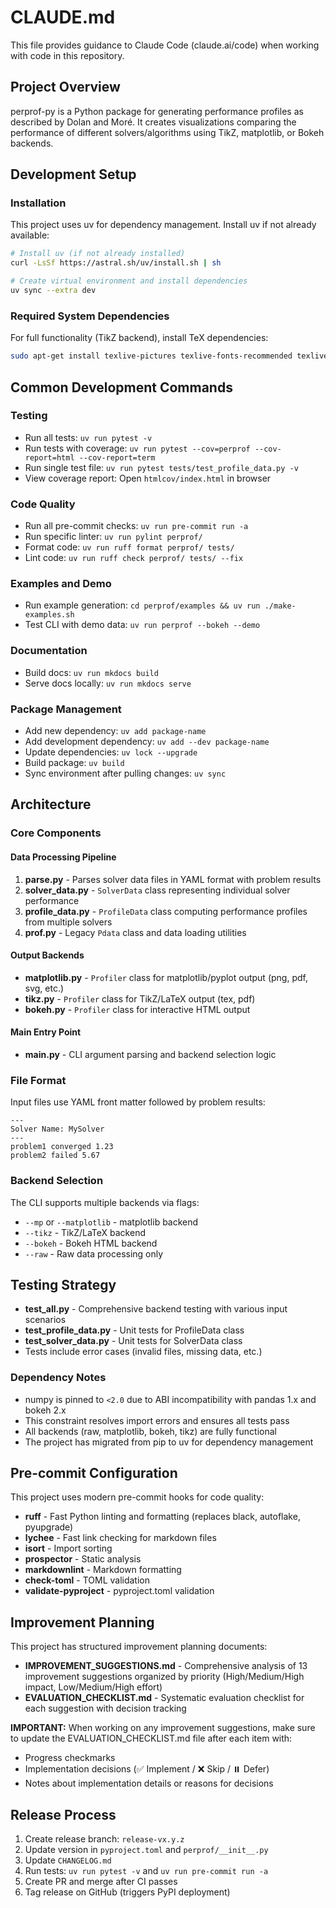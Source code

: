 # CLAUDE.md

This file provides guidance to Claude Code (claude.ai/code) when working with code in this repository.

## Project Overview

perprof-py is a Python package for generating performance profiles as described by Dolan and Moré. It creates visualizations comparing the performance of different solvers/algorithms using TikZ, matplotlib, or Bokeh backends.

## Development Setup

### Installation

This project uses uv for dependency management. Install uv if not already available:

```bash
# Install uv (if not already installed)
curl -LsSf https://astral.sh/uv/install.sh | sh

# Create virtual environment and install dependencies
uv sync --extra dev
```

### Required System Dependencies

For full functionality (TikZ backend), install TeX dependencies:

```bash
sudo apt-get install texlive-pictures texlive-fonts-recommended texlive-latex-extra
```

## Common Development Commands

### Testing

- Run all tests: `uv run pytest -v`
- Run tests with coverage: `uv run pytest --cov=perprof --cov-report=html --cov-report=term`
- Run single test file: `uv run pytest tests/test_profile_data.py -v`
- View coverage report: Open `htmlcov/index.html` in browser

### Code Quality

- Run all pre-commit checks: `uv run pre-commit run -a`
- Run specific linter: `uv run pylint perprof/`
- Format code: `uv run ruff format perprof/ tests/`
- Lint code: `uv run ruff check perprof/ tests/ --fix`

### Examples and Demo

- Run example generation: `cd perprof/examples && uv run ./make-examples.sh`
- Test CLI with demo data: `uv run perprof --bokeh --demo`

### Documentation

- Build docs: `uv run mkdocs build`
- Serve docs locally: `uv run mkdocs serve`

### Package Management

- Add new dependency: `uv add package-name`
- Add development dependency: `uv add --dev package-name`
- Update dependencies: `uv lock --upgrade`
- Build package: `uv build`
- Sync environment after pulling changes: `uv sync`

## Architecture

### Core Components

#### Data Processing Pipeline

1. **parse.py** - Parses solver data files in YAML format with problem results
2. **solver_data.py** - `SolverData` class representing individual solver performance
3. **profile_data.py** - `ProfileData` class computing performance profiles from multiple solvers
4. **prof.py** - Legacy `Pdata` class and data loading utilities

#### Output Backends

- **matplotlib.py** - `Profiler` class for matplotlib/pyplot output (png, pdf, svg, etc.)
- **tikz.py** - `Profiler` class for TikZ/LaTeX output (tex, pdf)
- **bokeh.py** - `Profiler` class for interactive HTML output

#### Main Entry Point

- **main.py** - CLI argument parsing and backend selection logic

### File Format

Input files use YAML front matter followed by problem results:

```
---
Solver Name: MySolver
---
problem1 converged 1.23
problem2 failed 5.67
```

### Backend Selection

The CLI supports multiple backends via flags:

- `--mp` or `--matplotlib` - matplotlib backend
- `--tikz` - TikZ/LaTeX backend
- `--bokeh` - Bokeh HTML backend
- `--raw` - Raw data processing only

## Testing Strategy

- **test_all.py** - Comprehensive backend testing with various input scenarios
- **test_profile_data.py** - Unit tests for ProfileData class
- **test_solver_data.py** - Unit tests for SolverData class
- Tests include error cases (invalid files, missing data, etc.)

### Dependency Notes

- numpy is pinned to `<2.0` due to ABI incompatibility with pandas 1.x and bokeh 2.x
- This constraint resolves import errors and ensures all tests pass
- All backends (raw, matplotlib, bokeh, tikz) are fully functional
- The project has migrated from pip to uv for dependency management

## Pre-commit Configuration

This project uses modern pre-commit hooks for code quality:

- **ruff** - Fast Python linting and formatting (replaces black, autoflake, pyupgrade)
- **lychee** - Fast link checking for markdown files
- **isort** - Import sorting
- **prospector** - Static analysis
- **markdownlint** - Markdown formatting
- **check-toml** - TOML validation
- **validate-pyproject** - pyproject.toml validation

## Improvement Planning

This project has structured improvement planning documents:

- **IMPROVEMENT_SUGGESTIONS.md** - Comprehensive analysis of 13 improvement suggestions organized by priority (High/Medium/High impact, Low/Medium/High effort)
- **EVALUATION_CHECKLIST.md** - Systematic evaluation checklist for each suggestion with decision tracking

**IMPORTANT:** When working on any improvement suggestions, make sure to update the EVALUATION_CHECKLIST.md file after each item with:

- Progress checkmarks
- Implementation decisions (✅ Implement / ❌ Skip / ⏸️ Defer)
- Notes about implementation details or reasons for decisions

## Release Process

1. Create release branch: `release-vx.y.z`
2. Update version in `pyproject.toml` and `perprof/__init__.py`
3. Update `CHANGELOG.md`
4. Run tests: `uv run pytest -v` and `uv run pre-commit run -a`
5. Create PR and merge after CI passes
6. Tag release on GitHub (triggers PyPI deployment)
